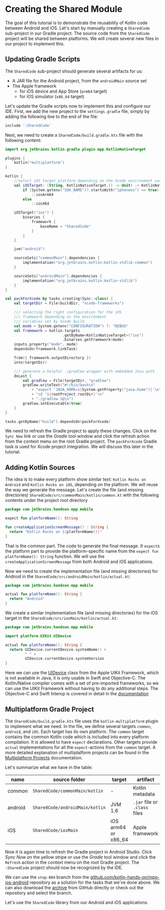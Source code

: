 # Creating the Shared Module

The goal of this tutorial is to demonstrate the reusability of Kotlin code between Android and iOS. Let's start
by manually creating a `SharedCode` sub-project in our Gradle project. The source code from the `SharedCode`
project will be shared between platforms.
We will create several new files in our project to implement this.

## Updating Gradle Scripts

The `SharedCode` sub-project should generate several artifacts for us:
 - A JAR file for the Android project, from the `androidMain` source set
 - The Apple framework 
   - for iOS device and App Store (`arm64` target)
   - for iOS simulator (`x86_64` target)

Let's update the Gradle scripts now to implement this and configure our IDE.
First, we add the new project to the `settings.gradle` file, simply by adding the following line to the end of the file:

```groovy
include ':SharedCode'
```

Next,
we need to create a `SharedCode/build.gradle.kts` file with the following content:
 
```kotlin
import org.jetbrains.kotlin.gradle.plugin.mpp.KotlinNativeTarget

plugins {
    kotlin("multiplatform")
}

kotlin {
    //select iOS target platform depending on the Xcode environment variables
    val iOSTarget: (String, KotlinNativeTarget.() -> Unit) -> KotlinNativeTarget =
        if (System.getenv("SDK_NAME")?.startsWith("iphoneos") == true)
            ::iosArm64
        else
            ::iosX64

    iOSTarget("ios") {
        binaries {
            framework {
                baseName = "SharedCode"
            }
        }
    }

    jvm("android")

    sourceSets["commonMain"].dependencies {
        implementation("org.jetbrains.kotlin:kotlin-stdlib-common")
    }

    sourceSets["androidMain"].dependencies {
        implementation("org.jetbrains.kotlin:kotlin-stdlib")
    }
}

val packForXcode by tasks.creating(Sync::class) {
    val targetDir = File(buildDir, "xcode-frameworks")

    /// selecting the right configuration for the iOS 
    /// framework depending on the environment
    /// variables set by Xcode build
    val mode = System.getenv("CONFIGURATION") ?: "DEBUG"
    val framework = kotlin.targets
                          .getByName<KotlinNativeTarget>("ios")
                          .binaries.getFramework(mode)
    inputs.property("mode", mode)
    dependsOn(framework.linkTask)

    from({ framework.outputDirectory })
    into(targetDir)

    /// generate a helpful ./gradlew wrapper with embedded Java path
    doLast {
        val gradlew = File(targetDir, "gradlew")
        gradlew.writeText("#!/bin/bash\n" 
            + "export 'JAVA_HOME=${System.getProperty("java.home")}'\n" 
            + "cd '${rootProject.rootDir}'\n" 
            + "./gradlew $@\n")
        gradlew.setExecutable(true)
    }
}

tasks.getByName("build").dependsOn(packForXcode)
```

We need to refresh the Gradle project to apply these changes. Click on the `Sync Now` link or 
use the *Gradle* tool window and click the refresh action from the context menu on the root Gradle project.
The `packForXcode` Gradle task is used for Xcode project integration. We will discuss this later in the
tutorial.  

## Adding Kotlin Sources

The idea is to make every platform show similar text: `Kotlin Rocks on Android` and 
`Kotlin Rocks on iOS`, depending on the platform. We will reuse the way we generate the message. 
Let's create the file (and missing directories) `SharedCode/src/commonMain/kotlin/common.kt` with the following contents
under the project root directory

```kotlin
package com.jetbrains.handson.mpp.mobile

expect fun platformName(): String

fun createApplicationScreenMessage() : String {
  return "Kotlin Rocks on ${platformName()}"
}

```

That is the common part. The code to generate the final message. It `expect`s the platform part
to provide the platform-specific name from the `expect fun platformName(): String` function. We will use
the `createApplicationScreenMessage` from both Android and iOS applications.

Now we need to create the implementation file (and missing directories) for Android in the `SharedCode/src/androidMain/kotlin/actual.kt`:

```kotlin
package com.jetbrains.handson.mpp.mobile

actual fun platformName(): String {
  return "Android"
}

```

We create a similar implementation file (and missing directories) for the iOS target in the `SharedCode/src/iosMain/kotlin/actual.kt`:

```kotlin
package com.jetbrains.handson.mpp.mobile

import platform.UIKit.UIDevice

actual fun platformName(): String {
  return UIDevice.currentDevice.systemName() +
         " " +
         UIDevice.currentDevice.systemVersion
}
```

Here we can use the [UIDevice](https://developer.apple.com/documentation/uikit/uidevice?language=objc)
class from the Apple UIKit Framework, which is not available in Java, it is only usable in Swift and Objective-C.
The Kotlin/Native compiler comes with a set of pre-imported frameworks, so we can use
the UIKit Framework without having to do any additional steps.
The Objective-C and Swift Interop is covered in detail in the [documentation](/docs/reference/native/objc_interop.html)

## Multiplatform Gradle Project

The `SharedCode/build.gradle.kts` file uses the `kotlin-multiplatform` plugin to implement 
what we need. 
In the file, we define several targets `common`, `android`, and `iOS`. Each
target has its own platform. The `common` target contains the common Kotlin code 
which is included into every platform compilation. It is allowed to have `expect` declarations.
Other targets provide `actual` implementations for all the `expect`-actions from the `common` target. 
A more detailed explanation of multiplatform projects can be found in the
[Multiplatform Projects](/docs/reference/building-mpp-with-gradle.html) documentation.

Let's summarize what we have in the table:

| name | source folder | target | artifact |
|---|---|---|---|
| common | `SharedCode/commonMain/kotlin` |  - | Kotlin metadata |
| android | `SharedCode/androidMain/kotlin` | JVM 1.6 | `.jar` file or `.class` files |
| iOS | `SharedCode/iosMain` | iOS arm64 or x86_64| Apple framework |

Now it is again time to refresh the Gradle project in Android Studio. Click *Sync Now* on the yellow stripe 
or use the *Gradle* tool window and click the `Refresh` action in the context menu on the root Gradle project.
The `:SharedCode` project should now be recognized by the IDE.

We can use the `step-004` branch from the 
[github.com/kotlin-hands-on/mpp-ios-android](https://github.com/kotlin-hands-on/mpp-ios-android/tree/step-004)
repository as a solution for the tasks that we've done above. We can also download the
[archive](https://github.com/kotlin-hands-on/mpp-ios-android/archive/step-004.zip) from GitHub directly
or check out the repository and select the branch.

Let's use the `SharedCode` library from our Android and iOS applications.
